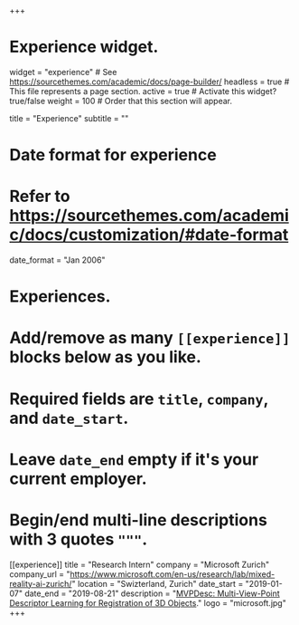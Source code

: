 +++
# Experience widget.
widget = "experience"  # See https://sourcethemes.com/academic/docs/page-builder/
headless = true  # This file represents a page section.
active = true  # Activate this widget? true/false
weight = 100  # Order that this section will appear.

title = "Experience"
subtitle = ""

# Date format for experience
#   Refer to https://sourcethemes.com/academic/docs/customization/#date-format
date_format = "Jan 2006"

# Experiences.
#   Add/remove as many `[[experience]]` blocks below as you like.
#   Required fields are `title`, `company`, and `date_start`.
#   Leave `date_end` empty if it's your current employer.
#   Begin/end multi-line descriptions with 3 quotes `"""`.
[[experience]]
  title = "Research Intern"
  company = "Microsoft Zurich"
  company_url = "https://www.microsoft.com/en-us/research/lab/mixed-reality-ai-zurich/"
  location = "Swizterland, Zurich"
  date_start = "2019-01-07"
  date_end = "2019-08-21"
  description = "[MVPDesc: Multi-View-Point Descriptor Learning for Registration of 3D Objects](files/Zijian_CV.pdf)."
  logo = "microsoft.jpg"
+++

